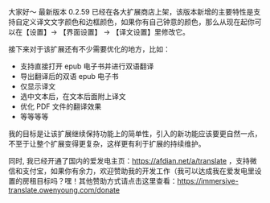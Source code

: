 大家好～ 最新版本 0.2.59 已经在各大扩展商店上架，该版本新增的主要特性是支持自定义译文文字颜色和边框颜色，如果你有自己钟意的颜色，那么从现在起你可以在【设置】-> 【界面设置】 -> 【译文设置】里修改它。

接下来对于该扩展还有不少需要优化的地方，比如：

- 支持直接打开 epub 电子书并进行双语翻译
- 导出翻译后的双语 epub 电子书
- 仅显示译文
- 选中文本后，在文本后面附上译文
- 优化 PDF 文件的翻译效果
- 等等等等

我的目标是让该扩展继续保持功能上的简单性，引入的新功能应该要更自然一点，不至于让整个扩展变得更复杂，这样更有利于扩展的持续维护。

同时, 我已经开通了国内的爱发电主页：<https://afdian.net/a/translate> ，支持微信和支付宝，如果你有余力，欢迎赞助我的开发工作（我可以达成我在爱发电里设置的房租目标吗？嘿！其他赞助方式请点击这里查看：<https://immersive-translate.owenyoung.com/donate>
